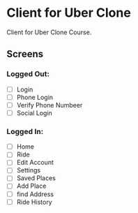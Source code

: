 # Client for Uber Clone

Client for Uber Clone Course.

## Screens

### Logged Out:

- [ ] Login
- [ ] Phone Login
- [ ] Verify Phone Numbeer
- [ ] Social Login

### Logged In:

- [ ] Home
- [ ] Ride
- [ ] Edit Account
- [ ] Settings
- [ ] Saved Places
- [ ] Add Place
- [ ] find Address
- [ ] Ride History
